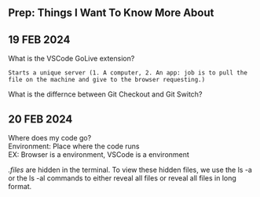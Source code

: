 ## Prep: Things I Want To Know More About

## 19 FEB 2024  

What is the VSCode GoLive extension?  

    Starts a unique server (1. A computer, 2. An app: job is to pull the file on the machine and give to the browser requesting.)  
  
What is the differnce between Git Checkout and Git Switch?

## 20 FEB 2024  
Where does my code go?  
Environment: Place where the code runs  
EX: Browser is a environment, VSCode is a environment


*.files* are hidden in the terminal. To view these hidden files, we use the ls -a or the ls -al commands to either reveal all files or reveal all files in long format.  
  

